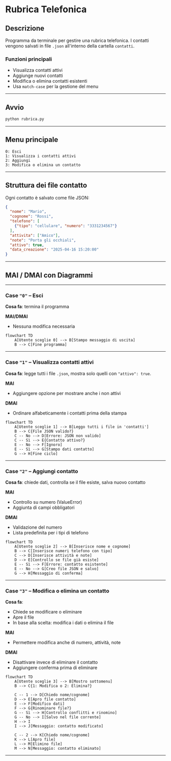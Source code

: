 
# Rubrica Telefonica

## Descrizione

Programma da terminale per gestire una rubrica telefonica. I contatti vengono salvati in file `.json` all'interno della cartella `contatti`.

### Funzioni principali

- Visualizza contatti attivi
- Aggiunge nuovi contatti
- Modifica o elimina contatti esistenti
- Usa `match-case` per la gestione del menu

---

## Avvio

```bash
python rubrica.py
```

---

## Menu principale

```
0: Esci
1: Visualizza i contatti attivi
2: Aggiungi
3: Modifica o elimina un contatto
```

---

## Struttura dei file contatto

Ogni contatto è salvato come file JSON:

```json
{
  "nome": "Mario",
  "cognome": "Rossi",
  "telefono": [
    {"tipo": "cellulare", "numero": "3331234567"}
  ],
  "attivita": ["Amico"],
  "note": "Porta gli occhiali",
  "attivo": true,
  "data_creazione": "2025-04-16 15:20:00"
}
```

---

## MAI / DMAI con Diagrammi

---

### Case `"0"` – Esci

**Cosa fa**: termina il programma

**MAI/DMAI**  
- Nessuna modifica necessaria

```mermaid
flowchart TD
    A[Utente sceglie 0] --> B[Stampo messaggio di uscita]
    B --> C[Fine programma]
```

---

### Case `"1"` – Visualizza contatti attivi

**Cosa fa**: legge tutti i file `.json`, mostra solo quelli con `"attivo": true`.

**MAI**  
- Aggiungere opzione per mostrare anche i non attivi

**DMAI**  
- Ordinare alfabeticamente i contatti prima della stampa

```mermaid
flowchart TD
    A[Utente sceglie 1] --> B[Leggo tutti i file in 'contatti']
    B --> C{File JSON valido?}
    C -- No --> D[Errore: JSON non valido]
    C -- Sì --> E{Contatto attivo?}
    E -- No --> F[Ignoro]
    E -- Sì --> G[Stampo dati contatto]
    G --> H[Fine ciclo]
```

---

### Case `"2"` – Aggiungi contatto

**Cosa fa**: chiede dati, controlla se il file esiste, salva nuovo contatto

**MAI**  
- Controllo su numero (ValueError)
- Aggiunta di campi obbligatori

**DMAI**  
- Validazione del numero
- Lista predefinita per i tipi di telefono

```mermaid
flowchart TD
    A[Utente sceglie 2] --> B[Inserisce nome e cognome]
    B --> C[Inserisce numeri telefono con tipo]
    C --> D[Inserisce attività e note]
    D --> E[Controllo se file già esiste]
    E -- Sì --> F[Errore: contatto esistente]
    E -- No --> G[Creo file JSON e salvo]
    G --> H[Messaggio di conferma]
```

---

### Case `"3"` – Modifica o elimina un contatto

**Cosa fa**:  
- Chiede se modificare o eliminare  
- Apre il file  
- In base alla scelta: modifica i dati o elimina il file

**MAI**  
- Permettere modifica anche di numero, attività, note

**DMAI**  
- Disattivare invece di eliminare il contatto
- Aggiungere conferma prima di eliminare

```mermaid
flowchart TD
    A[Utente sceglie 3] --> B[Mostro sottomenu]
    B --> C{1: Modifica o 2: Elimina?}

    C -- 1 --> D[Chiedo nome/cognome]
    D --> E[Apro file contatto]
    E --> F[Modifico dati]
    F --> G{Rinominare file?}
    G -- Sì --> H[Controllo conflitti e rinomino]
    G -- No --> I[Salvo nel file corrente]
    H --> I
    I --> J[Messaggio: contatto modificato]

    C -- 2 --> K[Chiedo nome/cognome]
    K --> L[Apro file]
    L --> M[Elimino file]
    M --> N[Messaggio: contatto eliminato]
```

---
